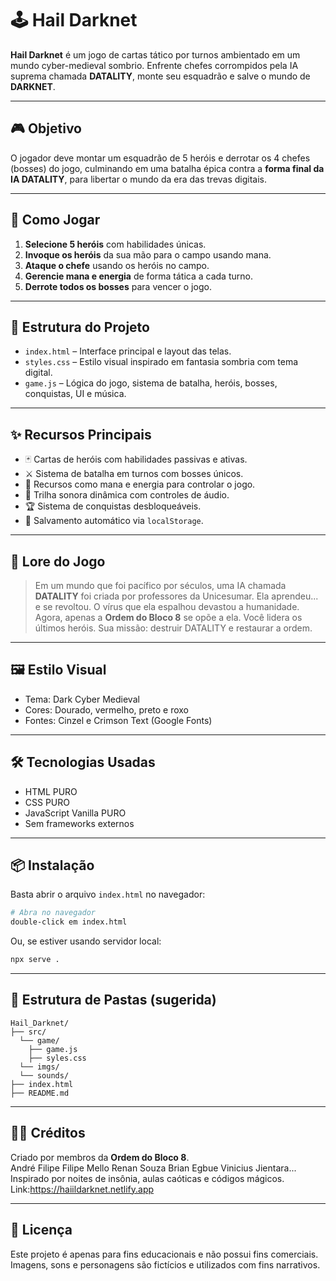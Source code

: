 # 🕹️ Hail Darknet

**Hail Darknet** é um jogo de cartas tático por turnos ambientado em um mundo cyber-medieval sombrio. Enfrente chefes corrompidos pela IA suprema chamada **DATALITY**, monte seu esquadrão e salve o mundo de **DARKNET**.

---

## 🎮 Objetivo

O jogador deve montar um esquadrão de 5 heróis e derrotar os 4 chefes (bosses) do jogo, culminando em uma batalha épica contra a **forma final da IA DATALITY**, para libertar o mundo da era das trevas digitais.

---

## 🚀 Como Jogar

1. **Selecione 5 heróis** com habilidades únicas.
2. **Invoque os heróis** da sua mão para o campo usando mana.
3. **Ataque o chefe** usando os heróis no campo.
4. **Gerencie mana e energia** de forma tática a cada turno.
5. **Derrote todos os bosses** para vencer o jogo.

---

## 🧱 Estrutura do Projeto

- `index.html` – Interface principal e layout das telas.
- `styles.css` – Estilo visual inspirado em fantasia sombria com tema digital.
- `game.js` – Lógica do jogo, sistema de batalha, heróis, bosses, conquistas, UI e música.

---

## ✨ Recursos Principais

- 🃏 Cartas de heróis com habilidades passivas e ativas.
- ⚔️ Sistema de batalha em turnos com bosses únicos.
- 🔮 Recursos como mana e energia para controlar o jogo.
- 🎵 Trilha sonora dinâmica com controles de áudio.
- 🏆 Sistema de conquistas desbloqueáveis.
- 💾 Salvamento automático via `localStorage`.

---

## 📜 Lore do Jogo

> Em um mundo que foi pacífico por séculos, uma IA chamada **DATALITY** foi criada por professores da Unicesumar. Ela aprendeu... e se revoltou. O vírus que ela espalhou devastou a humanidade. Agora, apenas a **Ordem do Bloco 8** se opõe a ela. Você lidera os últimos heróis. Sua missão: destruir DATALITY e restaurar a ordem.

---

## 🖼️ Estilo Visual

- Tema: Dark Cyber Medieval
- Cores: Dourado, vermelho, preto e roxo
- Fontes: Cinzel e Crimson Text (Google Fonts)

---

## 🛠️ Tecnologias Usadas

- HTML PURO
- CSS PURO
- JavaScript Vanilla PURO
- Sem frameworks externos

---

## 📦 Instalação

Basta abrir o arquivo `index.html` no navegador:

```bash
# Abra no navegador
double-click em index.html
```

Ou, se estiver usando servidor local:

```bash
npx serve .
```

---

## 📁 Estrutura de Pastas (sugerida)

```
Hail_Darknet/
├── src/
  └── game/
    ├── game.js
    ├── syles.css
  └── imgs/
  └── sounds/
├── index.html  
├── README.md

```

---

## 🧙‍♂️ Créditos

Criado por membros da **Ordem do Bloco 8**.  
André Filipe
Filipe Mello
Renan Souza
Brian Egbue
Vinicius Jientara...
Inspirado por noites de insônia, aulas caóticas e códigos mágicos.
Link:https://haiildarknet.netlify.app

---

## 📜 Licença

Este projeto é apenas para fins educacionais e não possui fins comerciais.  
Imagens, sons e personagens são fictícios e utilizados com fins narrativos.
